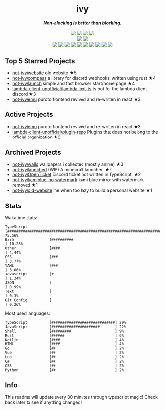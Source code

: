 <!-- deno-fmt-ignore-file -->
<h1 align="center">ivy</h1>
<div align="center">
  <b><i>Non-blocking is better than blocking.</i></b>
  <br />
  <br />
  <img src="https://img.shields.io/badge/-Vim-%23ffaaea?logo=Vim&labelColor=4c566a" />
  <img src="https://img.shields.io/badge/-CLion-%23ffbeef?logo=CLion&labelColor=4c566a" />
  <img src="https://img.shields.io/badge/-IntellJ IDEA-%23ffcee0?logo=IntelliJIDEA&labelColor=4c566a" />
  <img src="https://img.shields.io/badge/-Visual Studio Code-%23f69ee1?logo=VisualStudioCode&labelColor=4c566a" />
  <br />
  <img src="https://img.shields.io/badge/-macOS-%23ffb4ed?logo=macOS&labelColor=4c566a" />
  <img src="https://img.shields.io/badge/-Linux-%23ffd3da?logo=Linux&labelColor=4c566a" />
  <br />
<img src="https://img.shields.io/badge/-JavaScript-ece4db" />
<img src="https://img.shields.io/badge/-Rust-d8e2dc" />
<img src="https://img.shields.io/badge/-TypeScript-fcd5ce" />
<img src="https://img.shields.io/badge/-other-fec89a" />
<img src="https://img.shields.io/badge/-Shell-e8e8e4" />
<img src="https://img.shields.io/badge/-Kotlin-ffd7ba" />
<img src="https://img.shields.io/badge/-Go-ffe5d9" />
<img src="https://img.shields.io/badge/-Vue-fec5bb" />
<img src="https://img.shields.io/badge/-HTML-fae1dd" />
<img src="https://img.shields.io/badge/-Lua-f8edeb" />
  <br />
</div>

## Top 5 Starred Projects

- [not-ivy/website](https://github.com/not-ivy/website) old website ★5
- [not-ivy/compass](https://github.com/not-ivy/compass) a library for discord webhooks, written using rust ★4
- [not-ivy/launch](https://github.com/not-ivy/launch) simple and fast browser start/home page ★4
- [lambda-client-unofficial/lambda-bot-ts](https://github.com/lambda-client-unofficial/lambda-bot-ts) ts bot for the lambda client discord ★3
- [not-ivy/emu](https://github.com/not-ivy/emu) puroto frontend revived and re-written in react ★3

## Active Projects

- [not-ivy/emu](https://github.com/not-ivy/emu) puroto frontend revived and re-written in react ★3
- [lambda-client-unofficial/plugin-repo](https://github.com/lambda-client-unofficial/plugin-repo) Plugins that does not belong to the official organization ★2

## Archived Projects

- [not-ivy/walls](https://github.com/not-ivy/walls) wallpapers i collected (mostly anime) ★3
- [not-ivy/launched](https://github.com/not-ivy/launched) (WIP) A minecraft launcher. ★2
- [not-ivy/OpenTicket](https://github.com/not-ivy/OpenTicket) Discord ticket bot written in TypeScript. ★2
- [not-ivy/kamiblue-no-watermark](https://github.com/not-ivy/kamiblue-no-watermark) kami blue mirror with watermark removed ★1
- [not-ivy/old-website](https://github.com/not-ivy/old-website) me when too lazy to build a personal website ★1

## Stats

Wakatime stats:
```
TypeScript          [###########################################################################] 75.56%
Bash                [##########                                                                ] 10.28%
Other               [####                                                                      ] 4.44%
CSS                 [###                                                                       ] 3.77%
YAML                [###                                                                       ] 3.06%
JavaScript          [#                                                                         ] 1.34%
JSON                [                                                                          ] 0.99%
Text                [                                                                          ] 0.3%
Git Config          [                                                                          ] 0.26%
```

Most used languages:
```
TypeScript          [#############################] 29%
JavaScript          [######################       ] 22%
Shell               [#########                    ] 9%
Rust                [######                       ] 6%
Kotlin              [####                         ] 4%
HTML                [####                         ] 4%
Go                  [##                           ] 2%
Vue                 [##                           ] 2%
Lua                 [##                           ] 2%
C#                  [##                           ] 2%
CSS                 [##                           ] 2%
Python              [##                           ] 2%
```

## Info

This readme will update every 30 minutes through typescript magic! Check back later to see if anything changed!
